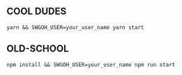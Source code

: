 ## COOL DUDES

```
yarn && SWGOH_USER=your_user_name yarn start
```

## OLD-SCHOOL

```
npm install && SWGOH_USER=your_user_name npm run start
```